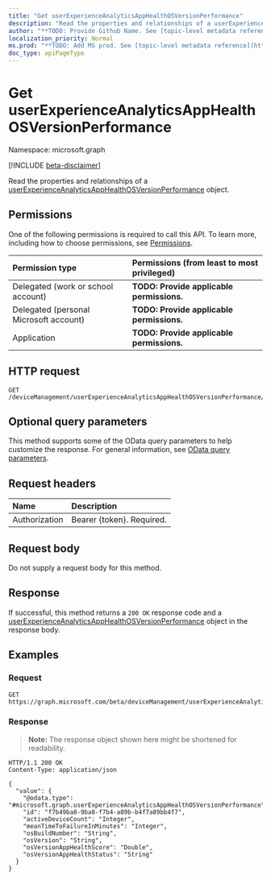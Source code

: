 ```yaml
---
title: "Get userExperienceAnalyticsAppHealthOSVersionPerformance"
description: "Read the properties and relationships of a userExperienceAnalyticsAppHealthOSVersionPerformance object."
author: "**TODO: Provide Github Name. See [topic-level metadata reference](https://msgo.azurewebsites.net/add/document/guidelines/metadata.html#topic-level-metadata)**"
localization_priority: Normal
ms.prod: "**TODO: Add MS prod. See [topic-level metadata reference](https://msgo.azurewebsites.net/add/document/guidelines/metadata.html#topic-level-metadata)**"
doc_type: apiPageType
---
```


# Get userExperienceAnalyticsAppHealthOSVersionPerformance
Namespace: microsoft.graph

[!INCLUDE [beta-disclaimer](../../includes/beta-disclaimer.md)]

Read the properties and relationships of a [userExperienceAnalyticsAppHealthOSVersionPerformance](../resources/userexperienceanalyticsapphealthosversionperformance.md) object.

## Permissions
One of the following permissions is required to call this API. To learn more, including how to choose permissions, see [Permissions](/graph/permissions-reference).

|Permission type|Permissions (from least to most privileged)|
|:---|:---|
|Delegated (work or school account)|**TODO: Provide applicable permissions.**|
|Delegated (personal Microsoft account)|**TODO: Provide applicable permissions.**|
|Application|**TODO: Provide applicable permissions.**|

## HTTP request

<!-- {
  "blockType": "ignored"
}
-->
``` http
GET /deviceManagement/userExperienceAnalyticsAppHealthOSVersionPerformance/{userExperienceAnalyticsAppHealthOSVersionPerformanceId}
```

## Optional query parameters
This method supports some of the OData query parameters to help customize the response. For general information, see [OData query parameters](/graph/query-parameters).

## Request headers
|Name|Description|
|:---|:---|
|Authorization|Bearer {token}. Required.|

## Request body
Do not supply a request body for this method.

## Response

If successful, this method returns a `200 OK` response code and a [userExperienceAnalyticsAppHealthOSVersionPerformance](../resources/userexperienceanalyticsapphealthosversionperformance.md) object in the response body.

## Examples

### Request
<!-- {
  "blockType": "request",
  "name": "get_userexperienceanalyticsapphealthosversionperformance"
}
-->
``` http
GET https://graph.microsoft.com/beta/deviceManagement/userExperienceAnalyticsAppHealthOSVersionPerformance/{userExperienceAnalyticsAppHealthOSVersionPerformanceId}
```


### Response
>**Note:** The response object shown here might be shortened for readability.
<!-- {
  "blockType": "response",
  "truncated": true,
  "@odata.type": "microsoft.graph.userExperienceAnalyticsAppHealthOSVersionPerformance"
}
-->
``` http
HTTP/1.1 200 OK
Content-Type: application/json

{
  "value": {
    "@odata.type": "#microsoft.graph.userExperienceAnalyticsAppHealthOSVersionPerformance",
    "id": "f7b49ba8-9ba8-f7b4-a89b-b4f7a89bb4f7",
    "activeDeviceCount": "Integer",
    "meanTimeToFailureInMinutes": "Integer",
    "osBuildNumber": "String",
    "osVersion": "String",
    "osVersionAppHealthScore": "Double",
    "osVersionAppHealthStatus": "String"
  }
}
```

